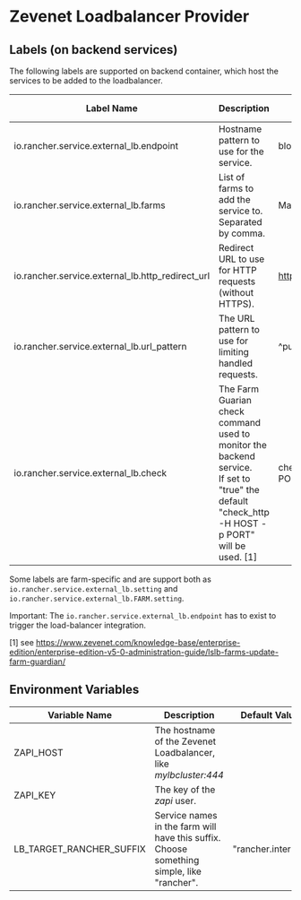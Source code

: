 # Zevenet Loadbalancer Provider

## Labels (on backend services)

The following labels are supported on backend container, which host the services to be added to the loadbalancer.

| Label Name | Description | Example | Optional | Farm-specific |
|-----------|------|-------|-------|---|
| io.rancher.service.external_lb.endpoint | Hostname pattern to use for the service. | blog(\\.example\\.com)? | No | Yes
| io.rancher.service.external_lb.farms | List of farms to add the service to. Separated by comma. | MainHTTP,MainHTTPS | No | No
| io.rancher.service.external_lb.http_redirect_url | Redirect URL to use for HTTP requests (without HTTPS). | https://blog.example.com | Yes | Yes
| io.rancher.service.external_lb.url_pattern | The URL pattern to use for limiting handled requests. | ^public/ | Yes | Yes
| io.rancher.service.external_lb.check | The Farm Guarian check command used to monitor the backend service.<br>If set to "true" the default "check_http -H HOST -p PORT" will be used. [1] | check_http -H HOST -p PORT | Yes | No

Some labels are farm-specific and are support both as `io.rancher.service.external_lb.setting` and `io.rancher.service.external_lb.FARM.setting`.

Important: The `io.rancher.service.external_lb.endpoint` has to exist to trigger the load-balancer integration.

 [1] see https://www.zevenet.com/knowledge-base/enterprise-edition/enterprise-edition-v5-0-administration-guide/lslb-farms-update-farm-guardian/

## Environment Variables

| Variable Name | Description | Default Value   | Optional   |
|-----------|------|-------|------|
| ZAPI_HOST | The hostname of the Zevenet Loadbalancer, like *mylbcluster:444*  |   | No  |
| ZAPI_KEY | The key of the *zapi* user.  |   | No    |
| LB_TARGET_RANCHER_SUFFIX | Service names in the farm will have this suffix. Choose something simple, like "rancher". | "rancher.internal" | Yes |
